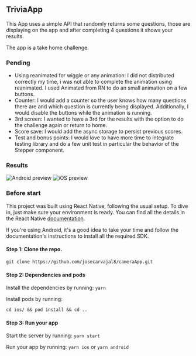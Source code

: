 ## TriviaApp

This App uses a simple API that randomly returns some questions, those are displaying on the app and after completing 4 questions it shows your results.

The app is a take home challenge.

### Pending 

- Using reanimated for wiggle or any animation: I did not distributed correctly my time, i was not able to complete the animation using reanimated. I used Animated from RN to do an small animation on a few buttons.
- Counter: I would add a counter so the user knows how many questions there are and which question is currently being displayed. Additionally, I would disable the buttons while the animation is running.
- 3rd screen: I wanted to have a 3rd for the results with the option to do the challenge again or return to home.
- Score save: I would add the async storage to persist previous scores.
- Test and bonus points: I would love to have more time to integrate testing library and do a few unit test in particular the behavior of the Stepper component.


### Results

![Android preview](https://i.giphy.com/media/v1.Y2lkPTc5MGI3NjExcHFmbm00end4MnB6bjY3NDhobmhjbmhoNHdtOTM1YXZrcmVtbXF5cyZlcD12MV9pbnRlcm5hbF9naWZfYnlfaWQmY3Q9Zw/6oXeTon4FJr6nlCloY/giphy.gif)  ![iOS preview](https://i.giphy.com/media/v1.Y2lkPTc5MGI3NjExMHQyeGhiaDFweW1na2k5OXE5ZHEzdnlwMzRqZzdxc2xvZmQybnZ1NCZlcD12MV9pbnRlcm5hbF9naWZfYnlfaWQmY3Q9Zw/vTEQx0S9SLABYbSgW7/giphy.gif)


### Before start

This project was built using React Native, following the usual setup. To dive in, just make sure your environment is ready. You can find all the details in the React Native [documentation](https://reactnative.dev/docs/environment-setup).

If you're using Android, it's a good idea to take your time and follow the documentation's instructions to install all the required SDK.

#### Step 1: Clone the repo.

`git clone https://github.com/josecarvajal8/cameraApp.git`

#### Step 2: Dependencies and pods

Install the dependencies by running:
`yarn`

Install pods by running:

`cd ios/ && pod install && cd ..`

#### Step 3: Run your app

Start the server by running:
`yarn start`

Run your app by running:
`yarn ios` or `yarn android`

